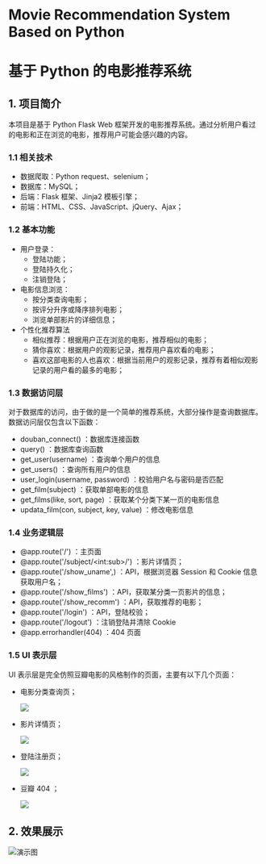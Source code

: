 # Movie Recommendation System Based on Python

# 基于 Python 的电影推荐系统

## 1. 项目简介

本项目是基于 Python Flask Web 框架开发的电影推荐系统。通过分析用户看过的电影和正在浏览的电影，推荐用户可能会感兴趣的内容。

### 1.1 相关技术

- 数据爬取：Python request、selenium；
- 数据库：MySQL；
- 后端：Flask 框架、Jinja2 模板引擎；
- 前端：HTML、CSS、JavaScript、jQuery、Ajax；

### 1.2 基本功能

- 用户登录：
  - 登陆功能；
  - 登陆持久化；
  - 注销登陆；
- 电影信息浏览：
  - 按分类查询电影；
  - 按评分升序或降序排列电影；
  - 浏览单部影片的详细信息；
- 个性化推荐算法
  -  相似推荐：根据用户正在浏览的电影，推荐相似的电影；
  -  猜你喜欢：根据用户的观影记录，推荐用户喜欢看的电影；
  -  喜欢这部电影的人也喜欢：根据当前用户的观影记录，推荐有着相似观影记录的用户看的最多的电影；

### 1.3 数据访问层

对于数据库的访问，由于做的是一个简单的推荐系统，大部分操作是查询数据库。数据访问层仅包含以下函数：

- douban_connect() ：数据库连接函数
- query() ：数据库查询函数
- get_user(username) ：查询单个用户的信息
- get_users() ：查询所有用户的信息
- user_login(username, password) ：校验用户名与密码是否匹配
- get_film(subject) ：获取单部电影的信息
- get_films(like, sort, page) ：获取某个分类下某一页的电影信息
- updata_film(con, subject, key, value) ：修改电影信息

### 1.4 业务逻辑层

- @app.route('/') ：主页面
- @app.route('/subject/\<int:sub\>/') ：影片详情页；
- @app.route('/show_uname',) ：API，根据浏览器 Session 和 Cookie 信息获取用户名；
- @app.route('/show_films') ：API，获取某分类一页影片的信息；
- @app.route('/show_recomm') ：API，获取推荐的电影；
- @app.route('/login') ：API，登陆校验；
- @app.route('/logout') ：注销登陆并清除 Cookie
- @app.errorhandler(404) ：404 页面

### 1.5 UI 表示层

UI 表示层是完全仿照豆瓣电影的风格制作的页面，主要有以下几个页面：

- 电影分类查询页；

  ![](https://github.com/hovenjay/MovieRecommendationSystem/blob/master/static/img/page1.png)

- 影片详情页；

  ![](https://github.com/hovenjay/MovieRecommendationSystem/blob/master/static/img/page2.png)

- 登陆注册页；

  ![](https://github.com/hovenjay/MovieRecommendationSystem/blob/master/static/img/page3.png)

- 豆瓣 404 ；

  ![](https://github.com/hovenjay/MovieRecommendationSystem/blob/master/static/img/page4.png)


## 2. 效果展示

![演示图](https://github.com/hovenjay/MovieRecommendationSystem/blob/master/source/demonstration.gif)
